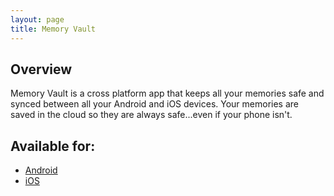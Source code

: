 ```yaml
---
layout: page
title: Memory Vault
---
```



## Overview

Memory Vault is a cross platform app that keeps all your memories safe and synced between all your Android and iOS devices. Your memories are saved in the cloud so they are always safe...even if your phone isn't.

## Available for:

* [Android](./android)
* [iOS](./ios)
